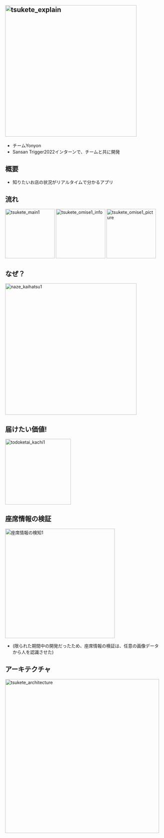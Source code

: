 ## <img width="420" alt="tsukete_explain" src="https://user-images.githubusercontent.com/89962765/227775995-05da16e8-53a2-4bee-b6da-accf6a945461.png">

- チームYonyon
- Sansan Trigger2022インターンで、チームと共に開発

## 概要

- 知りたいお店の状況がリアルタイムで分かるアプリ

## 流れ

<img width="158" alt="tsukete_main1" src="https://user-images.githubusercontent.com/89962765/227775108-31330442-b003-4232-959a-0d7f8ee3b7ea.png">      <img width="158" alt="tsukete_omise1_info" src="https://user-images.githubusercontent.com/89962765/227775118-05ca940c-04be-4407-9261-859ea6b64da6.png">      <img width="158" alt="tsukete_omise1_picture" src="https://user-images.githubusercontent.com/89962765/227775124-3d69ad6f-4ad2-4d2c-991d-315120f5fa5e.png">

## なぜ？

<img width="420" alt="naze_kaihatsu1" src="https://user-images.githubusercontent.com/89962765/227776233-4c71132f-efdb-48ed-89a2-59a2709ee4ef.png">

## 届けたい価値!

<img width="210" alt="todoketai_kachi1" src="https://user-images.githubusercontent.com/89962765/227776240-3a8c12bf-ba06-43c4-91fc-78ac9666bd6e.png">

## 座席情報の検証
<img width="350" alt="座席情報の検知1" src="https://user-images.githubusercontent.com/89962765/227776433-8ea045ba-d82e-4d68-9062-bea7819bc9e9.png">

- (限られた期間中の開発だったため、座席情報の検証は、任意の画像データから人を認識させた)


## アーキテクチャ
<img width="492" alt="tsukete_architecture" src="https://user-images.githubusercontent.com/89962765/227774657-b18a0a99-5708-4cfe-9e09-584e8546b1dc.png">

